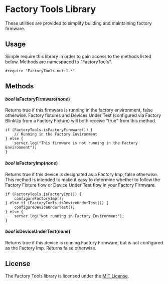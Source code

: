 # Factory Tools Library

These utilities are provided to simplify building and maintaining factory firmware. 

## Usage

Simple require this library in order to gain access to the methods listed below. Methods are namespaced to "FactoryTools".

```Squirrel
#require "FactoryTools.nut:1.*"
```

## Methods

#### *bool* isFactoryFirmware(*none*)
Returns true if this firmware is running in the factory environment, false otherwise. Factory fixtures and Devices Under Test (configured via Factory BlinkUp from a Factory Fixture) will both receive "true" from this method.

```Squirrel
if (FactoryTools.isFactoryFirmware()) {
    // Running in the Factory Environment
} else {
    server.log("This firmware is not running in the Factory Environment");
}
```

#### *bool* isFactoryImp(*none*)
Returns true if this device is designated as a Factory Imp, false otherwise. This method is intended to make it easy to determine whether to follow the Factory Fixture flow or Device Under Test flow in your Factory Firmware.

```Squirrel
if (FactoryTools.isFactoryImp()) {
	configureFactoryImp();
} else if (FactoryTools.isDeviceUnderTest()) { 
	configureDeviceUnderTest();
} else {
	server.log("Not running in Factory Environment");
}
```

#### *bool* isDeviceUnderTest(*none*) 
Returns true if this device is running Factory Firmware, but is not configured as the Factory Imp. Returns false otherwise. 

## License

The Factory Tools library is licensed under the [MIT License](./LICENSE).
